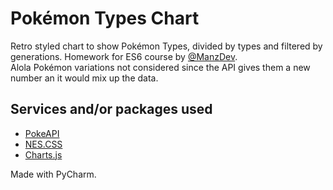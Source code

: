 # Pokémon Types Chart
Retro styled chart to show Pokémon Types, divided by types and filtered by generations. Homework for ES6 course by [@ManzDev](https://github.com/ManzDev).  
Alola Pokémon variations not considered since the API gives them a new number an it would mix up the data.

## Services and/or packages used

- [PokeAPI](https://pokeapi.co)
- [NES.CSS](https://nostalgic-css.github.io/NES.css/)
- [Charts.js](https://www.chartjs.org/)

Made with PyCharm.
